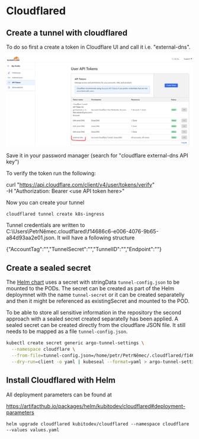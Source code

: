 # Cloudflared

## Create a tunnel with cloudflared

To do so first a create a token in Cloudflare UI and call it i.e. "external-dns".

![](pictures/cloudflare_api_token.png)

Save it in your password manager (search for "cloudflare external-dns API key")

To verify the token run the following:

curl "https://api.cloudflare.com/client/v4/user/tokens/verify" \
     -H "Authorization: Bearer \<use API token here>"


Now you can create your tunnel

```PowerShell
cloudflared tunnel create k8s-ingress
```

Tunnel credentials are written to C:\Users\PetrNěmec\.cloudflared\f14686c6-e006-4076-9b65-a84d93aa2e01.json. It will have a following structure

{"AccountTag":"","TunnelSecret":"","TunnelID":"","Endpoint":""}


## Create a sealed secret

The [Helm chart](https://github.com/kubitodev/helm/releases) uses a secret with stringData `tunnel-config.json` to be mounted to the PODs. The secret can be created as part of the Helm deploymnet with the name `tunnel-secret` or it can be created separatelly and then it might be referenced as existingSecret and mounted to the POD. 

To be able to store all sensitive information in the repository the second approach with a sealed secret created separatelly has been applied.
A sealed secret can be created directly from the cloudflare JSON file. It still needs to be mapped as a file `tunnel-config.json`.

```bash
kubectl create secret generic argo-tunnel-settings \
  --namespace cloudflare \
  --from-file=tunnel-config.json=/home/petr/PetrNěmec/.cloudflared/f14686c6-e006-4076-9b65-a84d93aa2e01.json \
  --dry-run=client -o yaml | kubeseal --format=yaml > argo-tunnel-settings.yaml
```

## Install Cloudflared with Helm

All deployment parameters can be found at 

https://artifacthub.io/packages/helm/kubitodev/cloudflared#deployment-parameters


```
helm upgrade cloudflared kubitodev/cloudflared --namespace cloudflare --values values.yaml
```
